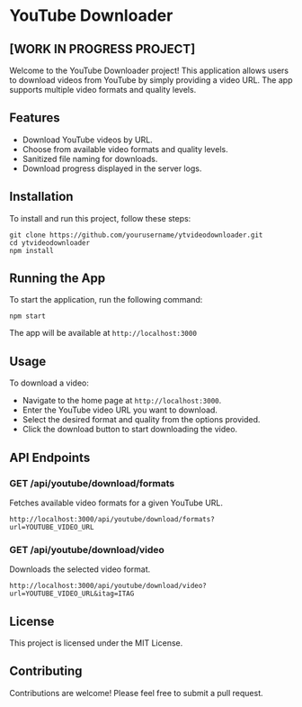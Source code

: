
YouTube Downloader
==================
## [WORK IN PROGRESS PROJECT]
Welcome to the YouTube Downloader project! This application allows users to download videos from YouTube by simply providing a video URL. The app supports multiple video formats and quality levels.

Features
--------

*   Download YouTube videos by URL.
*   Choose from available video formats and quality levels.
*   Sanitized file naming for downloads.
*   Download progress displayed in the server logs.

Installation
------------

To install and run this project, follow these steps:

    git clone https://github.com/yourusername/ytvideodownloader.git
    cd ytvideodownloader
    npm install

Running the App
---------------

To start the application, run the following command:

    npm start

The app will be available at `http://localhost:3000`

Usage
-----

To download a video:

*   Navigate to the home page at `http://localhost:3000`.
*   Enter the YouTube video URL you want to download.
*   Select the desired format and quality from the options provided.
*   Click the download button to start downloading the video.

API Endpoints
-------------

### GET /api/youtube/download/formats

Fetches available video formats for a given YouTube URL.

    http://localhost:3000/api/youtube/download/formats?url=YOUTUBE_VIDEO_URL

### GET /api/youtube/download/video

Downloads the selected video format.

    http://localhost:3000/api/youtube/download/video?url=YOUTUBE_VIDEO_URL&itag=ITAG

License
-------

This project is licensed under the MIT License.

Contributing
------------

Contributions are welcome! Please feel free to submit a pull request.
